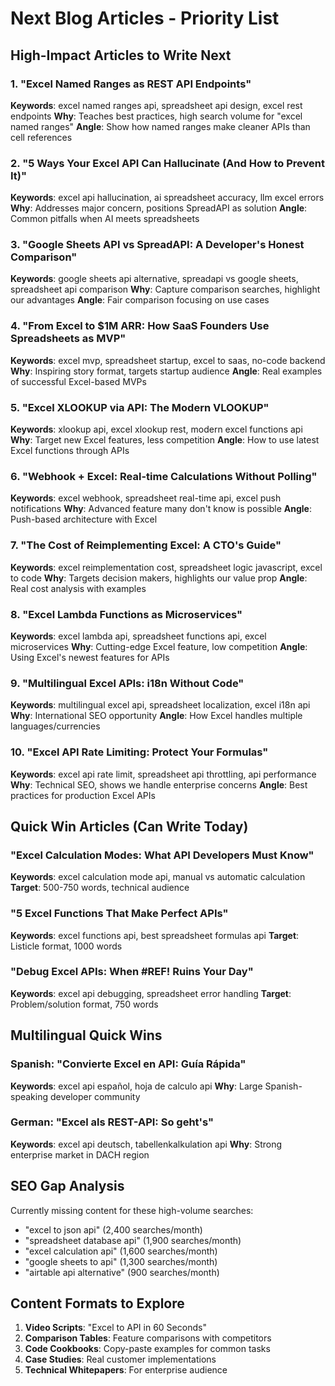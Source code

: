 # Next Blog Articles - Priority List

## High-Impact Articles to Write Next

### 1. "Excel Named Ranges as REST API Endpoints"
**Keywords**: excel named ranges api, spreadsheet api design, excel rest endpoints
**Why**: Teaches best practices, high search volume for "excel named ranges"
**Angle**: Show how named ranges make cleaner APIs than cell references

### 2. "5 Ways Your Excel API Can Hallucinate (And How to Prevent It)"
**Keywords**: excel api hallucination, ai spreadsheet accuracy, llm excel errors
**Why**: Addresses major concern, positions SpreadAPI as solution
**Angle**: Common pitfalls when AI meets spreadsheets

### 3. "Google Sheets API vs SpreadAPI: A Developer's Honest Comparison"
**Keywords**: google sheets api alternative, spreadapi vs google sheets, spreadsheet api comparison
**Why**: Capture comparison searches, highlight our advantages
**Angle**: Fair comparison focusing on use cases

### 4. "From Excel to $1M ARR: How SaaS Founders Use Spreadsheets as MVP"
**Keywords**: excel mvp, spreadsheet startup, excel to saas, no-code backend
**Why**: Inspiring story format, targets startup audience
**Angle**: Real examples of successful Excel-based MVPs

### 5. "Excel XLOOKUP via API: The Modern VLOOKUP"
**Keywords**: xlookup api, excel xlookup rest, modern excel functions api
**Why**: Target new Excel features, less competition
**Angle**: How to use latest Excel functions through APIs

### 6. "Webhook + Excel: Real-time Calculations Without Polling"
**Keywords**: excel webhook, spreadsheet real-time api, excel push notifications
**Why**: Advanced feature many don't know is possible
**Angle**: Push-based architecture with Excel

### 7. "The Cost of Reimplementing Excel: A CTO's Guide"
**Keywords**: excel reimplementation cost, spreadsheet logic javascript, excel to code
**Why**: Targets decision makers, highlights our value prop
**Angle**: Real cost analysis with examples

### 8. "Excel Lambda Functions as Microservices"
**Keywords**: excel lambda api, spreadsheet functions api, excel microservices
**Why**: Cutting-edge Excel feature, low competition
**Angle**: Using Excel's newest features for APIs

### 9. "Multilingual Excel APIs: i18n Without Code"
**Keywords**: multilingual excel api, spreadsheet localization, excel i18n api
**Why**: International SEO opportunity
**Angle**: How Excel handles multiple languages/currencies

### 10. "Excel API Rate Limiting: Protect Your Formulas"
**Keywords**: excel api rate limit, spreadsheet api throttling, api performance
**Why**: Technical SEO, shows we handle enterprise concerns
**Angle**: Best practices for production Excel APIs

## Quick Win Articles (Can Write Today)

### "Excel Calculation Modes: What API Developers Must Know"
**Keywords**: excel calculation mode api, manual vs automatic calculation
**Target**: 500-750 words, technical audience

### "5 Excel Functions That Make Perfect APIs"
**Keywords**: excel functions api, best spreadsheet formulas api
**Target**: Listicle format, 1000 words

### "Debug Excel APIs: When #REF! Ruins Your Day"
**Keywords**: excel api debugging, spreadsheet error handling
**Target**: Problem/solution format, 750 words

## Multilingual Quick Wins

### Spanish: "Convierte Excel en API: Guía Rápida"
**Keywords**: excel api español, hoja de calculo api
**Why**: Large Spanish-speaking developer community

### German: "Excel als REST-API: So geht's"
**Keywords**: excel api deutsch, tabellenkalkulation api
**Why**: Strong enterprise market in DACH region

## SEO Gap Analysis

Currently missing content for these high-volume searches:
- "excel to json api" (2,400 searches/month)
- "spreadsheet database api" (1,900 searches/month)  
- "excel calculation api" (1,600 searches/month)
- "google sheets to api" (1,300 searches/month)
- "airtable api alternative" (900 searches/month)

## Content Formats to Explore

1. **Video Scripts**: "Excel to API in 60 Seconds"
2. **Comparison Tables**: Feature comparisons with competitors
3. **Code Cookbooks**: Copy-paste examples for common tasks
4. **Case Studies**: Real customer implementations
5. **Technical Whitepapers**: For enterprise audience